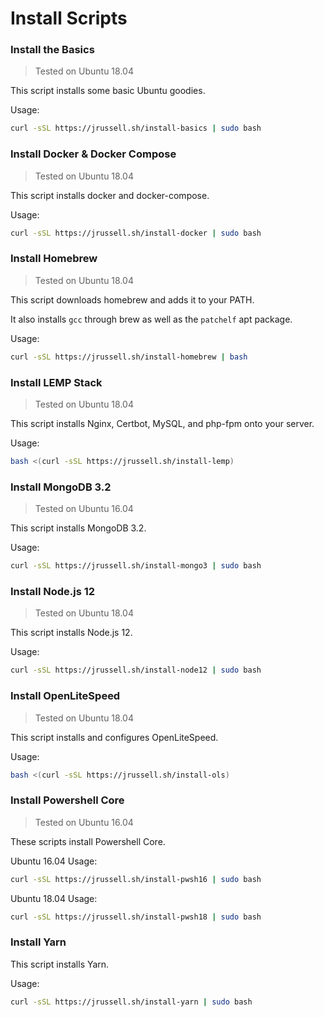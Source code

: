 # Install Scripts
### Install the Basics
> Tested on Ubuntu 18.04

This script installs some basic Ubuntu goodies.

Usage:
```bash
curl -sSL https://jrussell.sh/install-basics | sudo bash
```

### Install Docker & Docker Compose
> Tested on Ubuntu 18.04

This script installs docker and docker-compose.

Usage:
```bash
curl -sSL https://jrussell.sh/install-docker | sudo bash
```
### Install Homebrew
> Tested on Ubuntu 18.04

This script downloads homebrew and adds it to your PATH.

It also installs `gcc` through brew as well as the `patchelf` apt package.

Usage:
```bash
curl -sSL https://jrussell.sh/install-homebrew | bash
```
### Install LEMP Stack
> Tested on Ubuntu 18.04

This script installs Nginx, Certbot, MySQL, and php-fpm onto your server.

Usage:
```bash
bash <(curl -sSL https://jrussell.sh/install-lemp)
```
### Install MongoDB 3.2
> Tested on Ubuntu 16.04

This script installs MongoDB 3.2.

Usage:
```bash
curl -sSL https://jrussell.sh/install-mongo3 | sudo bash
```
### Install Node.js 12
> Tested on Ubuntu 18.04

This script installs Node.js 12.

Usage:
```bash
curl -sSL https://jrussell.sh/install-node12 | sudo bash
```
### Install OpenLiteSpeed
> Tested on Ubuntu 18.04

This script installs and configures OpenLiteSpeed.

Usage:
```bash
bash <(curl -sSL https://jrussell.sh/install-ols)
```
### Install Powershell Core
> Tested on Ubuntu 16.04

These scripts install Powershell Core.

Ubuntu 16.04 Usage:
```bash
curl -sSL https://jrussell.sh/install-pwsh16 | sudo bash
```

Ubuntu 18.04 Usage:
```bash
curl -sSL https://jrussell.sh/install-pwsh18 | sudo bash
```
### Install Yarn
This script installs Yarn.

Usage:
```bash
curl -sSL https://jrussell.sh/install-yarn | sudo bash
```